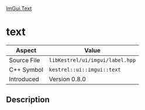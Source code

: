 [ImGui.Text](index)
# text
| Aspect | Value |
| --- | --- |
| Source File | `libKestrel/ui/imgui/label.hpp` |
| C++ Symbol | `kestrel::ui::imgui::text` |
| Introduced | Version 0.8.0 |
## Description

